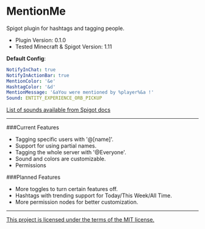 # MentionMe
Spigot plugin for hashtags and tagging people.
* Plugin Version: 0.1.0
* Tested Minecraft & Spigot Version: 1.11

**Default Config**:
```YAML
NotifyInChat: true
NotifyInActionBar: true
MentionColor: '&e'
HashtagColor: '&d'
MentionMessage: '&aYou were mentioned by %player%&a !'
Sound: ENTITY_EXPERIENCE_ORB_PICKUP
```
[List of sounds available from Spigot docs](https://hub.spigotmc.org/javadocs/spigot/org/bukkit/Sound.html)

---

###Current Features
* Tagging specific users with '@\[name\]'.
* Support for using partial names.
* Tagging the whole server with '@Everyone'.
* Sound and colors are customizable.
* Permissions

###Planned Features
* More toggles to turn certain features off.
* Hashtags with trending support for Today/This Week/All Time.
* More permission nodes for better customization.

---

[This project is licensed under the terms of the MIT license.](https://github.com/MoMoe0/MentionMe/blob/master/LICSENSE.md)
